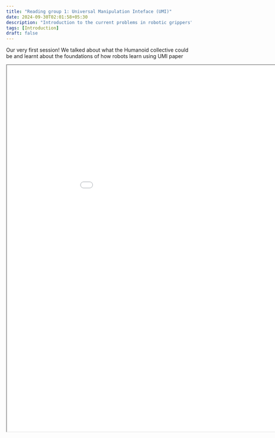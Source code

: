 ```yaml
---
title: "Reading group 1: Universal Manipulation Inteface (UMI)"
date: 2024-09-30T02:01:58+05:30
description: "Introduction to the current problems in robotic grippers"
tags: [Introduction]
draft: false
---
```


Our very first session! We talked about what the Humanoid collective could be and learnt about the foundations of how robots learn using UMI paper

<iframe src="/UMI.pdf"  width="1000" height="1000" height="600px"></iframe>
